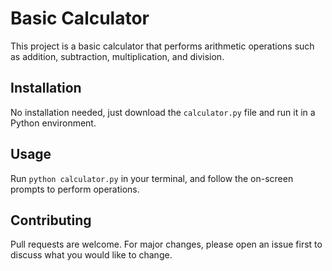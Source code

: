 # Basic Calculator
This project is a basic calculator that performs arithmetic operations such as addition, subtraction, multiplication, and division.

## Installation
No installation needed, just download the `calculator.py` file and run it in a Python environment.

## Usage
Run `python calculator.py` in your terminal, and follow the on-screen prompts to perform operations.

## Contributing
Pull requests are welcome. For major changes, please open an issue first to discuss what you would like to change.

